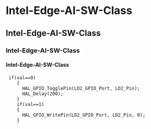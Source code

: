 # Intel-Edge-AI-SW-Class
## Intel-Edge-AI-SW-Class
### Intel-Edge-AI-SW-Class
#### Intel-Edge-AI-SW-Class
```
 if(val==0)
    {
      HAL_GPIO_TogglePin(LD2_GPIO_Port, LD2_Pin); 
      HAL_Delay(200);
    }
    if(val==1)
    {
      HAL_GPIO_WritePin(LD2_GPIO_Port, LD2_Pin, 0);
    }

```
